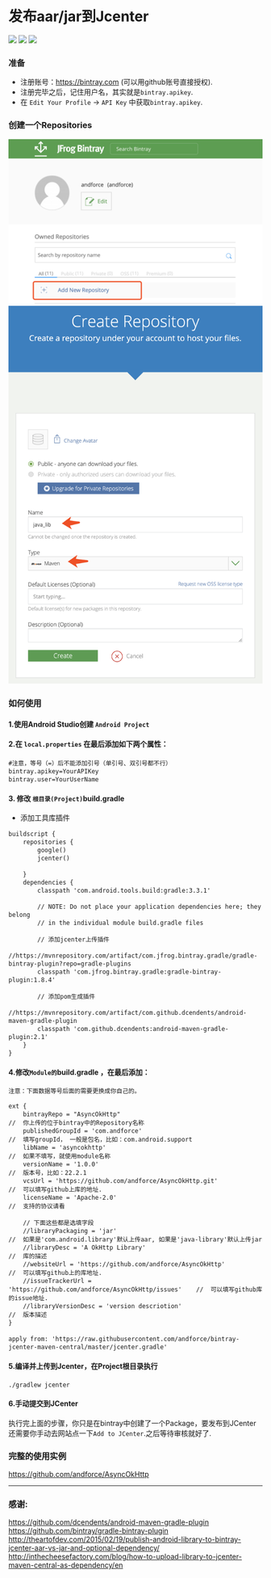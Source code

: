 # 发布aar/jar到Jcenter
![](https://img.shields.io/badge/Gradle-v5.4.1-red.svg)
![](https://img.shields.io/badge/Studio-v3.5.1-green.svg)
![](https://img.shields.io/badge/Java-7-blue.svg)

### 准备
+ 注册账号：https://bintray.com (可以用github账号直接授权).
+ 注册完毕之后，记住用户名，其实就是`bintray.apikey`.
+ 在 `Edit Your Profile` -> `API Key` 中获取`bintray.apikey`.

### 创建一个Repositories
![](https://github.com/andforce/bintray-jcenter-maven-central/blob/master/add_new_repo.png)
![](https://github.com/andforce/bintray-jcenter-maven-central/blob/master/repo_info.png)

### 如何使用
#### 1.使用Android Studio创建 `Android Project`
#### 2.在 `local.properties` 在最后添加如下两个属性：
``` script
#注意，等号（=）后不能添加引号（单引号、双引号都不行）
bintray.apikey=YourAPIKey
bintray.user=YourUserName
```
#### 3. 修改 `根目录(Project)`build.gradle
+ 添加工具库插件
``` script
buildscript {
    repositories {
        google()
        jcenter()

    }
    dependencies {
        classpath 'com.android.tools.build:gradle:3.3.1'

        // NOTE: Do not place your application dependencies here; they belong
        // in the individual module build.gradle files

        // 添加jcenter上传插件
        //https://mvnrepository.com/artifact/com.jfrog.bintray.gradle/gradle-bintray-plugin?repo=gradle-plugins
        classpath 'com.jfrog.bintray.gradle:gradle-bintray-plugin:1.8.4'

        // 添加pom生成插件
        //https://mvnrepository.com/artifact/com.github.dcendents/android-maven-gradle-plugin
        classpath 'com.github.dcendents:android-maven-gradle-plugin:2.1'
    }
}
```

#### 4.修改`Module的`build.gradle ，在最后添加：
`注意：下面数据等号后面的需要更换成你自己的。`

``` script
ext {
    bintrayRepo = "AsyncOkHttp"                                         //  你上传的位于bintray中的Repository名称
    publishedGroupId = 'com.andforce'                                   //  填写groupId， 一般是包名，比如：com.android.support
    libName = 'asyncokhttp'                                             //  如果不填写，就使用module名称
    versionName = '1.0.0'                                               //  版本号，比如：22.2.1
    vcsUrl = 'https://github.com/andforce/AsyncOkHttp.git'              //  可以填写github上库的地址.
    licenseName = 'Apache-2.0'                                          //  支持的协议请看

    // 下面这些都是选填字段
    //libraryPackaging = 'jar'                                              //  如果是'com.android.library'默认上传aar, 如果是'java-library'默认上传jar
    //libraryDesc = 'A OkHttp Library'                                      //  库的描述
    //websiteUrl = 'https://github.com/andforce/AsyncOkHttp'                //  可以填写github上的库地址.
    //issueTrackerUrl = 'https://github.com/andforce/AsyncOkHttp/issues'    //  可以填写github库的issue地址.
    //libraryVersionDesc = 'version descriotion'                            //  版本描述
}

apply from: 'https://raw.githubusercontent.com/andforce/bintray-jcenter-maven-central/master/jcenter.gradle'
```

#### [](https://github.com/andforce/bintray-jcenter-maven-central#5%E7%BC%96%E8%AF%91%E5%B9%B6%E4%B8%8A%E4%BC%A0%E5%88%B0jcenter)

#### 5.编译并上传到Jcenter，在Project根目录执行
``` script
./gradlew jcenter
```
#### 6.手动提交到JCenter
执行完上面的步骤，你只是在bintray中创建了一个Package，要发布到JCenter还需要你手动去网站点一下`Add to JCenter`.之后等待审核就好了.

### 完整的使用实例
https://github.com/andforce/AsyncOkHttp

---

### 感谢:
https://github.com/dcendents/android-maven-gradle-plugin
https://github.com/bintray/gradle-bintray-plugin
http://theartofdev.com/2015/02/19/publish-android-library-to-bintray-jcenter-aar-vs-jar-and-optional-dependency/
http://inthecheesefactory.com/blog/how-to-upload-library-to-jcenter-maven-central-as-dependency/en
